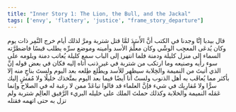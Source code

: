 ```yaml
---
title: "Inner Story 1: The Lion, the Bull, and the Jackal"
tags: ['envy', 'flattery', 'justice', "frame_story_departure"]
---
```


 قال بيدبا إنَّا وجدنا في الكتب أنَّ الأَسَدَ لمَّا قتل شتربة ومرَّ لذلك أيام خرج النَّمِر ذات يوم وكان يُدعَى المعجِب الوشْي وكان معلِّمَ الأسد وأمينه وموضع سرِّه يطلب قبسًا فاضطرَّته السماء إلى منزل كليلة ودمنة فلما انتهى إلى الباب سمع كليلة يُعاتب دمنة ويلومه على سوء رأيه وصنيعه وما ارتكب من شتربة في غير ذنب أتاه إليه فكان في بعض قوله إنَّ الذي أتيتَ من النميمة والخِلابة سيظهر للأسد ويطَّلع طِلعه بعد اليوم ولستَ بناجٍ منه إلا بأكثر مما يُعاقَب به أهل الذنوب ولستُ أنا أيضًا فيما بعد اليوم بمتَّخذك خليلًا ولا مُفشٍ إليك سرًّا ولا مُقارِبِك في شيء فإنَّ العلماء قد قالوا تباعَدْ ممن لا رغبة له في الصلاح وإنما عَمَله النميمة والخلابة وكذلك حملتَ الملك على خليله البريء الرَّفيق العالِم شتربة ولم تزل به حتى اتهمه فقتله
